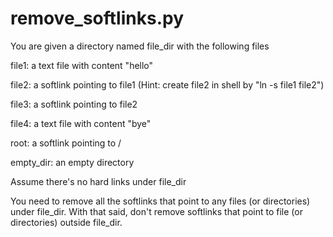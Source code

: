 # remove_softlinks.py

You are given a directory named file_dir with the following files

file1: a text file with content "hello"

file2: a softlink pointing to file1 (Hint: create file2 in shell by "ln -s file1 file2")

file3: a softlink pointing to file2

file4: a text file with content "bye"

root: a softlink pointing to /  

empty_dir: an empty directory
 
Assume there's no hard links under file_dir

You need to remove all the softlinks that point to any files (or directories) under file_dir. With that said, don't remove softlinks that point to file (or directories) outside file_dir.

